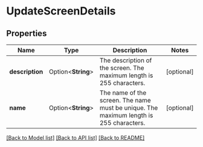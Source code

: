 # UpdateScreenDetails

## Properties

Name | Type | Description | Notes
------------ | ------------- | ------------- | -------------
**description** | Option<**String**> | The description of the screen. The maximum length is 255 characters. | [optional]
**name** | Option<**String**> | The name of the screen. The name must be unique. The maximum length is 255 characters. | [optional]

[[Back to Model list]](../README.md#documentation-for-models) [[Back to API list]](../README.md#documentation-for-api-endpoints) [[Back to README]](../README.md)


